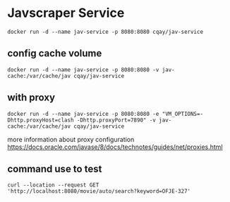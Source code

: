 # Javscraper Service

```
docker run -d --name jav-service -p 8080:8080 cqay/jav-service
```

## config cache volume

```
docker run -d --name jav-service -p 8080:8080 -v jav-cache:/var/cache/jav cqay/jav-service
```

## with proxy

```
docker run -d --name jav-service -p 8080:8080 -e "VM_OPTIONS=-Dhttp.proxyHost=clash -Dhttp.proxyPort=7890" -v jav-cache:/var/cache/jav cqay/jav-service
```

more information about proxy configuration
https://docs.oracle.com/javase/8/docs/technotes/guides/net/proxies.html

## command use to test

```
curl --location --request GET 'http://localhost:8080/movie/auto/search?keyword=OFJE-327'
```